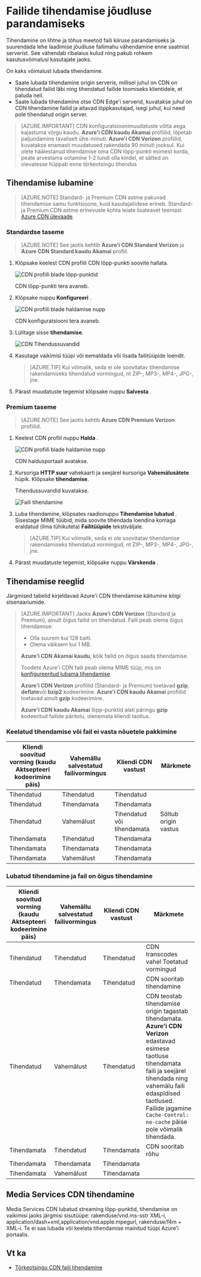 <properties
    pageTitle="Jõudluse parandamiseks tihendamise Azure'i CDN | Microsoft Azure'i"
    description="Saate teada, kuidas faili kiiruse parandamiseks ja suurendavad lehe laadimise jõudluse Azure'i CDN failide tihendamise teel."
    services="cdn"
    documentationCenter=""
    authors="camsoper"
    manager="erikre"
    editor=""/>

<tags
    ms.service="cdn"
    ms.workload="tbd"
    ms.tgt_pltfrm="na"
    ms.devlang="na"
    ms.topic="article"
    ms.date="07/28/2016"
    ms.author="casoper"/>

# <a name="improve-performance-by-compressing-files"></a>Failide tihendamise jõudluse parandamiseks

Tihendamine on lihtne ja tõhus meetod faili kiiruse parandamiseks ja suurendada lehe laadimise jõudluse failimahu vähendamine enne saatmist serverist. See vähendab ribalaius kulud ning pakub rohkem kasutusvõimalusi kasutajate jaoks.

On kaks võimalust lubada tihendamine.

- Saate lubada tihendamine origin serveris, millisel juhul on CDN on tihendatud failid läbi ning tihendatud failide toomiseks klientidele, et paluda neil.
- Saate lubada tihendamine otse CDN Edge'i serverid, kuvatakse juhul on CDN tihendamine failid ja aitavad lõppkasutajad, isegi juhul, kui need pole tihendatud origin server.

> [AZURE.IMPORTANT] CDN konfiguratsioonimuudatuste võtta aega kajastuma võrgu kaudu.  <b>Azure'i CDN kaudu Akamai</b> profiilid, lõpetab paljundamine tavaliselt ühe-minuti.  <b>Azure'i CDN Verizon</b> profiilid, kuvatakse enamasti muudatused rakendada 90 minuti jooksul.  Kui olete häälestanud tihendamise oma CDN lõpp-punkti esimest korda, peate arvestama ootamine 1-2 tundi olla kindel, et sätted on olevatesse hüppab enne tõrkeotsingu tihendus

## <a name="enabling-compression"></a>Tihendamise lubamine

> [AZURE.NOTE] Standard- ja Premium CDN astme pakuvad tihendamise samu funktsioone, kuid kasutajaliidese erineb.  Standard- ja Premium CDN astme erinevuste kohta leiate lisateavet teemast [Azure CDN ülevaade](cdn-overview.md).

### <a name="standard-tier"></a>Standardse taseme

> [AZURE.NOTE] See jaotis kehtib **Azure'i CDN Standard Verizon** ja **Azure CDN Standard kaudu Akamai** profiil.

1. Klõpsake keelest CDN profiili CDN lõpp-punkti soovite hallata.

    ![CDN profiili blade lõpp-punktid](./media/cdn-file-compression/cdn-endpoints.png)

    CDN lõpp-punkti tera avaneb.

2. Klõpsake nuppu **Konfigureeri** .

    ![CDN profiili blade haldamise nupp](./media/cdn-file-compression/cdn-config-btn.png)

    CDN konfiguratsiooni tera avaneb.

3. Lülitage sisse **tihendamise**.

    ![CDN Tihendussuvandid](./media/cdn-file-compression/cdn-compress-standard.png)

4. Kasutage vaikimisi tüüpi või eemaldada või lisada failitüüpide loendit.
    
    > [AZURE.TIP] Kui võimalik, seda ei ole soovitatav tihendamise rakendamiseks tihendatud vormingud, nt ZIP-, MP3-, MP4-, JPG-, jne.
    
5. Pärast muudatuste tegemist klõpsake nuppu **Salvesta** .

### <a name="premium-tier"></a>Premium taseme

> [AZURE.NOTE] See jaotis kehtib **Azure CDN Premium Verizon** profiilid.

1. Keelest CDN profiil nuppu **Halda** .

    ![CDN profiili blade haldamise nupp](./media/cdn-file-compression/cdn-manage-btn.png)

    CDN haldusportaali avatakse.

2. Kursoriga **HTTP suur** vahekaarti ja seejärel kursoriga **Vahemälusätete** hüpik.  Klõpsake **tihendamise**.

    Tihendussuvandid kuvatakse.

    ![Faili tihendamine](./media/cdn-file-compression/cdn-compress-files.png)

3. Luba tihendamine, klõpsates raadionuppu **Tihendamise lubatud** .  Sisestage MIME tüübid, mida soovite tihendada loendina komaga eraldatud (ilma tühikuteta) **Failitüüpide** tekstiväljale.
        
    > [AZURE.TIP] Kui võimalik, seda ei ole soovitatav tihendamise rakendamiseks tihendatud vormingud, nt ZIP-, MP3-, MP4-, JPG-, jne. 

4. Pärast muudatuste tegemist, klõpsake nuppu **Värskenda** .


## <a name="compression-rules"></a>Tihendamise reeglid

Järgmised tabelid kirjeldavad Azure'i CDN tihendamise käitumine kõigi stsenaariumide.

> [AZURE.IMPORTANT] Jaoks **Azure'i CDN Verizon** (Standard ja Premium), ainult õigus failid on tihendatud.  Faili peab olema õigus tihendamise:
>
> - Olla suurem kui 128 baiti.
> - Olema väiksem kui 1 MB.
> 
> **Azure'i CDN Akamai kaudu**, kõik failid on õigus saada tihendamise.
>
> Toodete Azure'i CDN faili peab olema MIME tüüp, mis on [konfigureeritud lubama tihendamise](#enabling-compression).
>
> **Azure'i CDN Verizon** profiilid (Standard- ja Premium) toetavad **gzip**, **deflate**või **bzip2** kodeerimine.  **Azure'i CDN kaudu Akamai** profiilid toetavad ainult **gzip** kodeerimine.
>
> **Azure'i CDN kaudu Akamai** lõpp-punktid alati päringu **gzip** kodeeritud failide päritolu, olenemata kliendi taotlus.

### <a name="compression-disabled-or-file-is-ineligible-for-compression"></a>Keelatud tihendamise või fail ei vasta nõuetele pakkimine

|Kliendi soovitud vorming (kaudu Aktsepteeri kodeerimine päis)|Vahemällu salvestatud failivormingus|Kliendi CDN vastust|Märkmete|
|----------------|-----------|------------|-----|
|Tihendatud|Tihendatud|Tihendatud|   |
|Tihendatud|Tihendamata|Tihendamata|    | 
|Tihendatud|Vahemälust|Tihendatud või tihendamata|Sõltub origin vastus|
|Tihendamata|Tihendatud|Tihendamata|    |
|Tihendamata|Tihendamata|Tihendamata|    |   
|Tihendamata|Vahemälust|Tihendamata|     |

### <a name="compression-enabled-and-file-is-eligible-for-compression"></a>Lubatud tihendamine ja fail on õigus tihendamine

|Kliendi soovitud vorming (kaudu Aktsepteeri kodeerimine päis)|Vahemällu salvestatud failivormingus|Kliendi CDN vastust|Märkmete|
|----------------|-----------|------------|-----|
|Tihendatud|Tihendatud|Tihendatud|CDN transcodes vahel Toetatud vormingud|
|Tihendatud|Tihendamata|Tihendatud|CDN sooritab tihendamine|
|Tihendatud|Vahemälust|Tihendatud|CDN teostab tihendamise origin tagastab tihendamata.  **Azure'i CDN Verizon** edastavad esimese taotluse tihendamata faili ja seejärel tihendada ning vahemälu faili edaspidised taotlused.  Failide jagamine `Cache-Control: no-cache` päise pole võimalik tihendada. 
|Tihendamata|Tihendatud|Tihendamata|CDN sooritab rõhu|
|Tihendamata|Tihendamata|Tihendamata|     |  
|Tihendamata|Vahemälust|Tihendamata|     |

## <a name="media-services-cdn-compression"></a>Media Services CDN tihendamine

Media Services CDN lubatud streaming lõpp-punktid, tihendamise on vaikimisi jaoks järgmisi sisutüüpe: rakenduse/vnd.ms-sstr XML-i, application/dash+xml,application/vnd.apple.mpegurl, rakenduse/f4m + XML-i. Te ei saa lubada või keelata tihendamise mainitud tüüpi Azure'i portaalis.  

## <a name="see-also"></a>Vt ka
- [Tõrkeotsingu CDN faili tihendamine](cdn-troubleshoot-compression.md)    
